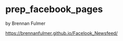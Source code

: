 prep_facebook_pages
===================

by Brennan Fulmer

https://brennanfulmer.github.io/Facelook_Newsfeed/

